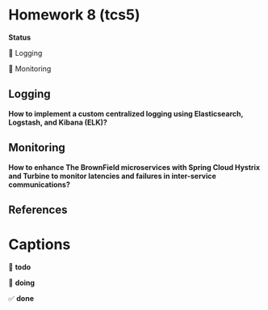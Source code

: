 Homework 8 (tcs5)
=========

**Status**

:red_circle: Logging

:red_circle: Monitoring

 ## Logging
 
 __How to implement a custom centralized logging using Elasticsearch, Logstash, and Kibana (ELK)?__
 

## Monitoring

__How to enhance The BrownField microservices with Spring Cloud Hystrix and Turbine to monitor latencies and failures in inter-service communications?__


## References


Captions
=========
:red_circle: **todo**

:large_blue_circle: **doing**

:white_check_mark: **done**


